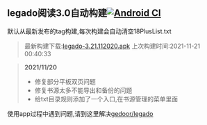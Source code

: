 ## legado阅读3.0自动构建[![Android CI](https://github.com/10bits/gedoor-Build/workflows/Android%20CI/badge.svg)](https://github.com/10bits/gedoor-Build/actions)

默认从最新发布的tag构建,每次构建会自动清空18PlusList.txt

> 最新构建下载:[legado-3.21.112020.apk](https://github.com/crby2333/gedoor-Build/releases/download/legado-3.21.112020/legado-3.21.112020.apk) 上次构建时间:2021-11-21 00:40:33
<!--start-->
> **2021/11/20**
> 
> * 修复部分平板双页问题
> * 修复书源太多不能导出和备份的问题
> * 给txt目录规则添加了一个入口,在书源管理的菜单里面
<!--end-->
  
使用app过程中遇到问题,请到这里解决[gedoor/legado](https://github.com/gedoor/legado/issues)


